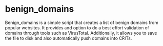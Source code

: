# benign_domains
Benign_domains is a simple script that creates a list of benign domains from popular websites. It provides and option to do a best effort validation of domains through tools such as VirusTotal. Additionally, it allows you to save the file to disk and also automatically push domains into CRITs.
